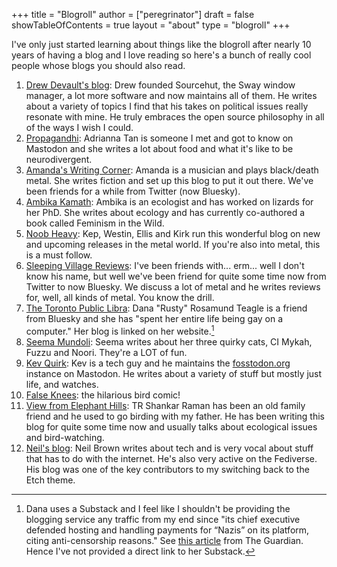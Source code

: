 +++
title = "Blogroll"
author = ["peregrinator"]
draft = false
showTableOfContents = true
layout = "about"
type = "blogroll"
+++

I've only just started learning about things like the blogroll after
nearly 10 years of having a blog and I love reading so here's a bunch
of really cool people whose blogs you should also read.

1.  [Drew Devault's blog](https://drewdevault.com/): Drew founded Sourcehut, the Sway window
    manager, a lot more software and now maintains all of them. He
    writes about a variety of topics I find that his takes on political
    issues really resonate with mine. He truly embraces the open source
    philosophy in all of the ways I wish I could.
2.  [Propagandhi](https://popagandhi.com/): Adrianna Tan is someone I met and got to know on
    Mastodon and she writes a lot about food and what it's like to be
    neurodivergent.
3.  [Amanda's Writing Corner](https://amandaswritingblog9.wordpress.com/): Amanda is a musician and plays black/death
    metal. She writes fiction and set up this blog to put it out
    there. We've been friends for a while from Twitter (now Bluesky).
4.  [Ambika Kamath](https://ambikamath.com/): Ambika is an ecologist and has worked on lizards for
    her PhD. She writes about ecology and has currently co-authored a
    book called Feminism in the Wild.
5.  [Noob Heavy](https://noobheavy.com/): Kep, Westin, Ellis and Kirk run this wonderful blog on
    new and upcoming releases in the metal world. If you're also into
    metal, this is a must follow.
6.  [Sleeping Village Reviews](https://www.sleepingvillagereviews.com/): I've been friends with... erm... well I
    don't know his name, but well we've been friend for quite some time
    now from Twitter to now Bluesky. We discuss a lot of metal and he
    writes reviews for, well, all kinds of metal. You know the drill.
7.  [The Toronto Public Libra](https://torontopubliclibra.com/): Dana "Rusty" Rosamund Teagle is a friend
    from Bluesky and she has "spent her entire life being gay on a
    computer." Her blog is linked on her website.[^fn:1]
8.  [Seema Mundoli](https://medium.com/@seemamundoli): Seema writes about her three quirky cats, CI Mykah,
    Fuzzu and Noori. They're a LOT of fun.
9.  [Kev Quirk](https://kevquirk.com/): Kev is a tech guy and he maintains the [fosstodon.org](https:fosstodon.org)
    instance on Mastodon. He writes about a variety of stuff but mostly
    just life, and watches.
10. [False Knees](https://falseknees.com/): the hilarious bird comic!
11. [View from Elephant Hills](https://shankarraman.in/): TR Shankar Raman has been an old family
    friend and he used to go birding with my father. He has been
    writing this blog for quite some time now and usually talks about
    ecological issues and bird-watching.
12. [Neil's blog](https://neilzone.co.uk/index.xml): Neil Brown writes about tech and is very vocal about
    stuff that has to do with the internet. He's also very active on
    the Fediverse. His blog was one of the key contributors to my
    switching back to the Etch theme.

[^fn:1]: Dana uses a
    Substack and I feel like I shouldn't be providing the blogging
    service any traffic from my end since "its chief executive defended
    hosting and handling payments for “Nazis” on its platform, citing
    anti-censorship reasons." See [this article](https://www.theguardian.com/media/2024/jan/03/substack-user-revolt-anti-censorship-stance-neo-nazis) from The Guardian. Hence
    I've not provided a direct link to her Substack.

